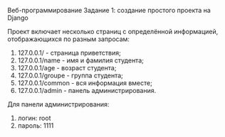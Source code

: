 Веб-программирование
Задание 1: создание простого проекта на Django

Проект включает несколько страниц с определённой информацией, отображающихся по разным запросам:
1) 127.0.0.1/ - страница приветствия;
2) 127.0.0.1/name - имя и фамилия студента;
3) 127.0.0.1/age - возраст студента;
4) 127.0.0.1/groupe - группа студента;
5) 127.0.0.1/common - вся информация вместе;
6) 127.0.0.1/admin - панель администрирования.

Для панели администрирования:
1) логин: root
2) пароль: 1111
